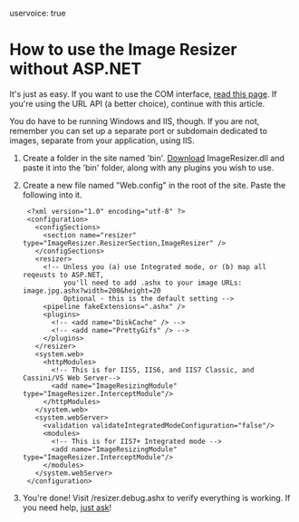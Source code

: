 uservoice: true

# How to use the Image Resizer without ASP.NET

It's just as easy. If you want to use the COM interface, [read this page](/docs/howto/use-from-com). If you're using the URL API (a better choice), continue with this article.

You do have to be running Windows and IIS, though. If you are not, remember you can set up a separate port or subdomain dedicated to images, separate from your application, using IIS.

1. Create a folder in the site named 'bin'. [Download](/download/) ImageResizer.dll and paste it into the 'bin' folder, along with any plugins you wish to use.
2. Create a new file named "Web.config" in the root of the site. Paste the following into it.
	
		<?xml version="1.0" encoding="utf-8" ?>
		<configuration>
		  <configSections>
		    <section name="resizer" type="ImageResizer.ResizerSection,ImageResizer" />
		  </configSections>
		  <resizer>
		    <!-- Unless you (a) use Integrated mode, or (b) map all reqeusts to ASP.NET, 
		         you'll need to add .ashx to your image URLs: image.jpg.ashx?width=200&height=20 
		         Optional - this is the default setting -->
		    <pipeline fakeExtensions=".ashx" />
		    <plugins>
		      <!-- <add name="DiskCache" /> -->
		      <!-- <add name="PrettyGifs" /> -->
		    </plugins>	
		  </resizer>
		  <system.web>
		    <httpModules>
		      <!-- This is for IIS5, IIS6, and IIS7 Classic, and Cassini/VS Web Server-->
		      <add name="ImageResizingModule" type="ImageResizer.InterceptModule"/>
		    </httpModules>
		  </system.web>
		  <system.webServer>
		    <validation validateIntegratedModeConfiguration="false"/>
		    <modules>
		      <!-- This is for IIS7+ Integrated mode -->
		      <add name="ImageResizingModule" type="ImageResizer.InterceptModule"/>
		    </modules>
		  </system.webServer>
		</configuration>
	

3. You're done! Visit /resizer.debug.ashx to verify everything is working. If you need help, [just ask](/support)!


